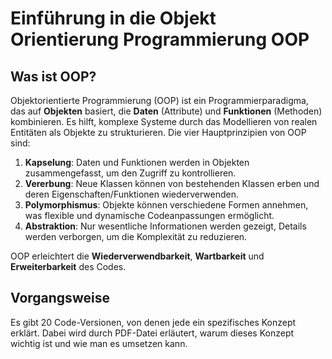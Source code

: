 
# **Einführung in die Objekt Orientierung Programmierung OOP**

## **Was ist OOP?**

Objektorientierte Programmierung (OOP) ist ein Programmierparadigma, das auf **Objekten** basiert, die **Daten** (Attribute) und **Funktionen** (Methoden) kombinieren. Es hilft, komplexe Systeme durch das Modellieren von realen Entitäten als Objekte zu strukturieren. Die vier Hauptprinzipien von OOP sind:

1. **Kapselung**: Daten und Funktionen werden in Objekten zusammengefasst, um den Zugriff zu kontrollieren.
2. **Vererbung**: Neue Klassen können von bestehenden Klassen erben und deren Eigenschaften/Funktionen wiederverwenden.
3. **Polymorphismus**: Objekte können verschiedene Formen annehmen, was flexible und dynamische Codeanpassungen ermöglicht.
4. **Abstraktion**: Nur wesentliche Informationen werden gezeigt, Details werden verborgen, um die Komplexität zu reduzieren.

OOP erleichtert die **Wiederverwendbarkeit**, **Wartbarkeit** und **Erweiterbarkeit** des Codes.

## **Vorgangsweise**

Es gibt 20 Code-Versionen, von denen jede ein spezifisches Konzept erklärt. Dabei wird durch PDF-Datei erläutert, warum dieses Konzept wichtig ist und wie man es umsetzen kann.
